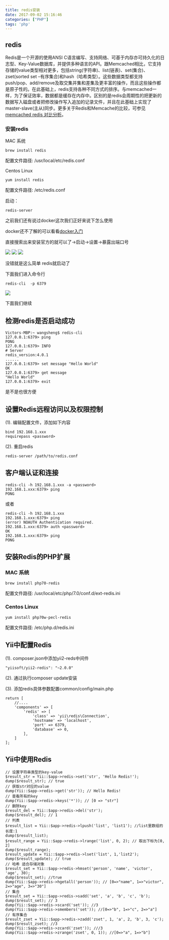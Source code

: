 ```yaml
---
title: redis安装
date: 2017-09-02 15:16:46
categories: ["PHP"]
tags: 'php'
---
```


## redis

Redis是一个开源的使用ANSI C语言编写、支持网络、可基于内存亦可持久化的日志型、Key-Value数据库，并提供多种语言的API。跟Memcached相比，它支持存储的value类型相对更多，包括string(字符串)、list(链表)、set(集合)、zset(sorted set –有序集合)和hash（哈希类型）。这些数据类型都支持push/pop、add/remove及取交集并集和差集及更丰富的操作，而且这些操作都是原子性的。在此基础上，redis支持各种不同方式的排序。与memcached一样，为了保证效率，数据都是缓存在内存中。区别的是redis会周期性的把更新的数据写入磁盘或者把修改操作写入追加的记录文件，并且在此基础上实现了master-slave(主从)同步。更多关于Redis和Memcache的比较，可参见[memcached redis 对比分析](http://www.jianshu.com/p/e94fa7340923)。

### 安装redis

MAC 系统

~~~
brew install redis
~~~

配置文件路径: /usr/local/etc/redis.conf

Centos Linux

~~~
yum install redis
~~~

配置文件路径: /etc/redis.conf

启动：

~~~
redis-server
~~~

之前我们还有说过docker这次我们正好来说下怎么使用

docker还不了解的可以看看[docker入门](https://missxiaolin.github.io/2017/08/26/dock/Docker%20%E5%88%9D%E7%BA%A7%E5%85%A5%E9%97%A8/)

直接搜索出来安装官方的就可以了->启动->设置->暴露出端口号

<img src="http://oni42o7kl.bkt.clouddn.com/docker-redis.png">
<img src="http://oni42o7kl.bkt.clouddn.com/redis-start-up.png">
<img src="http://oni42o7kl.bkt.clouddn.com/redis-set-up.png">

没错就是这么简单 redis就启动了

下面我们进入命令行

~~~
redis-cli  -p 6379
~~~

<img src="http://oni42o7kl.bkt.clouddn.com/redis-mlh.png">

下面我们继续

## 检测redis是否启动成功

~~~
Victors-MBP:~ wangsheng$ redis-cli
127.0.0.1:6379> ping
PONG
127.0.0.1:6379> INFO
# Server
redis_version:4.0.1
......
127.0.0.1:6379> set message "Hello World"
OK
127.0.0.1:6379> get message
"Hello World"
127.0.0.1:6379> exit
~~~

是不是也很方便

## 设置Redis远程访问以及权限控制

(1). 编辑配置文件，添加如下内容

~~~
bind 192.168.1.xxx
requirepass <password>
~~~

(2). 重启redis

~~~
redis-server /path/to/redis.conf
~~~

## 客户端认证和连接

~~~
redis-cli -h 192.168.1.xxx -a <password>
192.168.1.xxx:6379> ping
PONG
~~~

或者

~~~
redis-cli -h 192.168.1.xxx
192.168.1.xxx:6379> ping
(error) NOAUTH Authentication required.
192.168.1.xxx:6379> auth <password>
OK
192.168.1.xxx:6379> ping
PONG
~~~

## 安装Redis的PHP扩展

### MAC 系统

~~~
brew install php70-redis
~~~

配置文件路径: /usr/local/etc/php/7.0/conf.d/ext-redis.ini

### Centos Linux

~~~
yum install php70w-pecl-redis
~~~

配置文件路径: /etc/php.d/redis.ini

## Yii中配置Redis

(1). composer.json中添加yii2-reds中间件

~~~
"yiisoft/yii2-redis": "~2.0.0"
~~~

(2). 通过执行composer update安装

(3). 添加redis具体参数配置common/config/main.php

~~~
return [
    //....
    'components' => [
        'redis' => [
            'class' => 'yii\redis\Connection',
            'hostname' => 'localhost',
            'port' => 6379,
            'database' => 0,
        ],
    ]
];
~~~

## Yii中使用Redis

~~~
// 设置字符串类型的key-value
$result_str = Yii::$app->redis->set('str', 'Hello Redis!');
dump($result_str); // true
// 获取str对应的value
dump(Yii::$app->redis->get('str')); // Hello Redis!
// 查看所有的key
dump(Yii::$app->redis->keys('*')); // [0 => "str"]
// 删除key
$result_del = Yii::$app->redis->del('str');
dump($result_del); // 1
// 列表
$result_list = Yii::$app->redis->lpush('list', 'list1'); //list里数组的长度:1
dump($result_list);
$result_range = Yii::$app->redis->lrange('list', 0, 2); // 取出下标为[0, 2]
dump($result_range);
$result_update = Yii::$app->redis->lset('list', 1,'list2');
dump($result_update); // true
// 哈希 适合存储对象
$result_set = Yii::$app->redis->hmset('person', 'name', 'victor', 'age', 30);
dump($result_set); //true
dump(Yii::$app->redis->hgetall('person')); // [0=>"name", 1=>"victor", 2=>"age", 3=>"30"]
// 集合
$result_set = Yii::$app->redis->sadd('set', 'a', 'b', 'c', 'b');
dump($result_set); // 3
dump(Yii::$app->redis->scard('set')); //3
dump(Yii::$app->redis->smembers('set')); //[0=>"b", 1=>"c", 2=>"a"]
// 有序集合
$result_zset = Yii::$app->redis->zadd('zset', 1, 'a', 2, 'b', 3, 'c');
dump($result_zset); //3
dump(Yii::$app->redis->zcard('zset')); ///3
dump(Yii::$app->redis->zrange('zset', 0, 1)); //[0=>"a", 1=>"b"]
~~~


